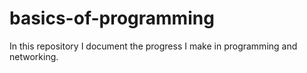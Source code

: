 # basics-of-programming
In this repository I document the progress I make in programming and networking.
